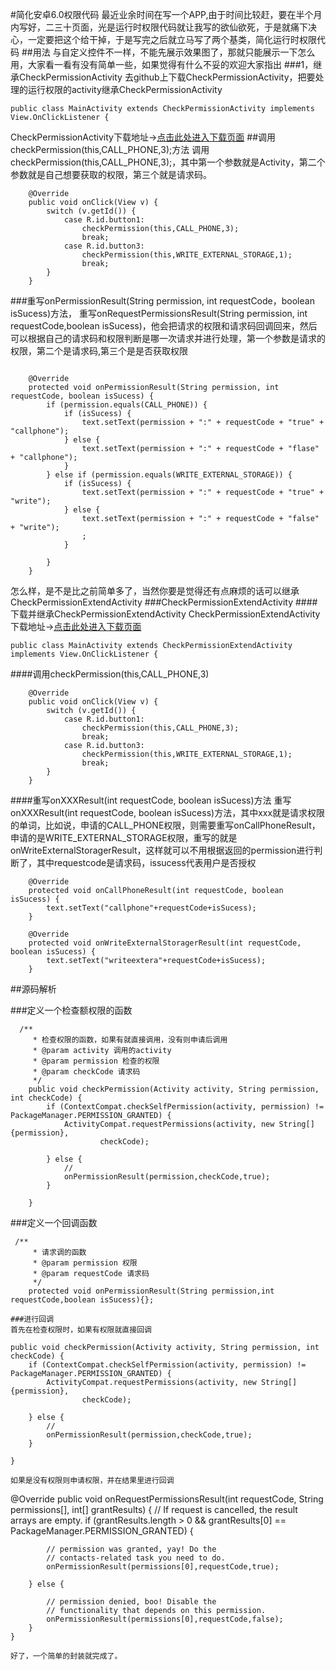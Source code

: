 #简化安卓6.0权限代码
最近业余时间在写一个APP,由于时间比较赶，要在半个月内写好，二三十页面，光是运行时权限代码就让我写的欲仙欲死，于是就痛下决心，一定要把这个给干掉，于是写完之后就立马写了两个基类，简化运行时权限代码
##用法
与自定义控件不一样，不能先展示效果图了，那就只能展示一下怎么用，大家看一看有没有简单一些，如果觉得有什么不妥的欢迎大家指出
###1，继承CheckPermissionActivity
去github上下载CheckPermissionActivity，把要处理的运行权限的activity继承CheckPermissionActivity

```
public class MainActivity extends CheckPermissionActivity implements View.OnClickListener {
```

CheckPermissionActivity下载地址→[点击此处进入下载页面](https://github.com/xuanxuandaoren/CheckPermissionActivity)
##调用  checkPermission(this,CALL_PHONE,3);方法
调用  checkPermission(this,CALL_PHONE,3);，其中第一个参数就是Activity，第二个参数就是自己想要获取的权限，第三个就是请求码。

```
    @Override
    public void onClick(View v) {
        switch (v.getId()) {
            case R.id.button1:
                checkPermission(this,CALL_PHONE,3);
                break;
            case R.id.button3:
                checkPermission(this,WRITE_EXTERNAL_STORAGE,1);
                break;
        }
    }
```
###重写onPermissionResult(String permission, int requestCode，boolean isSucess)方法，
重写onRequestPermissionsResult(String permission, int requestCode,boolean isSucess)，他会把请求的权限和请求码回调回来，然后可以根据自己的请求码和权限判断是哪一次请求并进行处理，第一个参数是请求的权限，第二个是请求码,第三个是是否获取权限

```

    @Override
    protected void onPermissionResult(String permission, int requestCode, boolean isSucess) {
        if (permission.equals(CALL_PHONE)) {
            if (isSucess) {
                text.setText(permission + ":" + requestCode + "true" + "callphone");
            } else {
                text.setText(permission + ":" + requestCode + "flase" + "callphone");
            }
        } else if (permission.equals(WRITE_EXTERNAL_STORAGE)) {
            if (isSucess) {
                text.setText(permission + ":" + requestCode + "true" + "write");
            } else {
                text.setText(permission + ":" + requestCode + "false" + "write");
                ;
            }

        }
    }
```
怎么样，是不是比之前简单多了，当然你要是觉得还有点麻烦的话可以继承CheckPermissionExtendActivity
###CheckPermissionExtendActivity
####下载并继承CheckPermissionExtendActivity
CheckPermissionExtendActivity下载地址→[点击此处进入下载页面](https://github.com/xuanxuandaoren/CheckPermissionActivity)

```
public class MainActivity extends CheckPermissionExtendActivity implements View.OnClickListener {
```
####调用checkPermission(this,CALL_PHONE,3)

```
    @Override
    public void onClick(View v) {
        switch (v.getId()) {
            case R.id.button1:
                checkPermission(this,CALL_PHONE,3);
                break;
            case R.id.button3:
                checkPermission(this,WRITE_EXTERNAL_STORAGE,1);
                break;
        }
    }
```
####重写onXXXResult(int requestCode, boolean isSucess)方法
重写onXXXResult(int requestCode, boolean isSucess)方法，其中xxx就是请求权限的单词，比如说，申请的CALL_PHONE权限，则需要重写onCallPhoneResult，申请的是WRITE_EXTERNAL_STORAGE权限，重写的就是onWriteExternalStoragerResult，这样就可以不用根据返回的permission进行判断了，其中requestcode是请求码，issucess代表用户是否授权

```
    @Override
    protected void onCallPhoneResult(int requestCode, boolean isSucess) {
        text.setText("callphone"+requestCode+isSucess);
    }

    @Override
    protected void onWriteExternalStoragerResult(int requestCode, boolean isSucess) {
        text.setText("writeextera"+requestCode+isSucess);
    }
```
##源码解析

###定义一个检查额权限的函数

```
  /**
     * 检查权限的函数，如果有就直接调用，没有则申请后调用
     * @param activity 调用的activity
     * @param permission 检查的权限
     * @param checkCode 请求码
     */
    public void checkPermission(Activity activity, String permission, int checkCode) {
        if (ContextCompat.checkSelfPermission(activity, permission) != PackageManager.PERMISSION_GRANTED) {
            ActivityCompat.requestPermissions(activity, new String[]{permission},
                    checkCode);

        } else {
            //
            onPermissionResult(permission,checkCode,true);
        }

    }
```
###定义一个回调函数

```
 /**
     * 请求调的函数
     * @param permission 权限
     * @param requestCode 请求码
     */
    protected void onPermissionResult(String permission,int requestCode,boolean isSucess){};
    
###进行回调
首先在检查权限时，如果有权限就直接回调

```
    public void checkPermission(Activity activity, String permission, int checkCode) {
        if (ContextCompat.checkSelfPermission(activity, permission) != PackageManager.PERMISSION_GRANTED) {
            ActivityCompat.requestPermissions(activity, new String[]{permission},
                    checkCode);

        } else {
            //
            onPermissionResult(permission,checkCode,true);
        }

    }
```
如果是没有权限则申请权限，并在结果里进行回调

```
  @Override
    public void onRequestPermissionsResult(int requestCode, String permissions[], int[] grantResults) {
        // If request is cancelled, the result arrays are empty.
        if (grantResults.length > 0 && grantResults[0] == PackageManager.PERMISSION_GRANTED) {

            // permission was granted, yay! Do the
            // contacts-related task you need to do.
            onPermissionResult(permissions[0],requestCode,true);

        } else {

            // permission denied, boo! Disable the
            // functionality that depends on this permission.
            onPermissionResult(permissions[0],requestCode,false);
        }
    }
```
好了，一个简单的封装就完成了。
